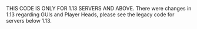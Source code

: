 THIS CODE IS ONLY FOR 1.13 SERVERS AND ABOVE. There were changes in 1.13 regarding GUIs and Player Heads, please see the legacy code for servers below 1.13.

